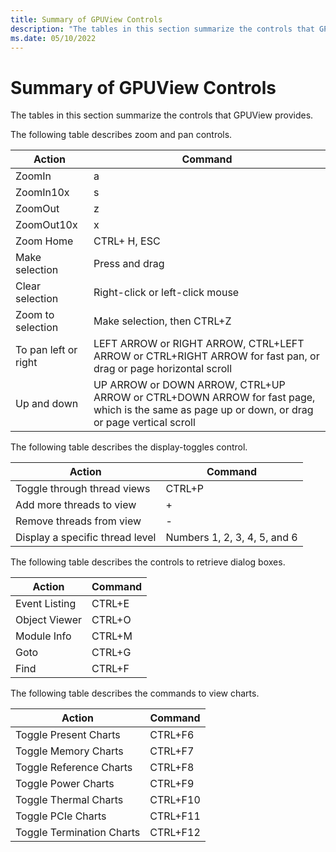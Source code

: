 ```yaml
---
title: Summary of GPUView Controls
description: "The tables in this section summarize the controls that GPUView provides."
ms.date: 05/10/2022
---
```


# Summary of GPUView Controls  

The tables in this section summarize the controls that GPUView provides. 

The following table describes zoom and pan controls. 

|         Action         |                                                                      Command                                                                      |
|------------------------|---------------------------------------------------------------------------------------------------------------------------------------------------|
| ZoomIn                 | a                                                                                                                                                 |
| ZoomIn10x              | s                                                                                                                                                 |
| ZoomOut                | z                                                                                                                                                 |
| ZoomOut10x             | x                                                                                                                                                 |
| Zoom Home              | CTRL+ H, ESC                                                                                                                                      |
| Make   selection       | Press and drag                                                                                                                                    |
| Clear   selection      | Right-click or left-click mouse                                                                                                                   |
| Zoom to   selection    | Make selection, then CTRL+Z                                                                                                                       |
| To pan   left or right | LEFT ARROW or RIGHT ARROW,   CTRL+LEFT ARROW or CTRL+RIGHT ARROW for fast pan, or drag or page horizontal   scroll                                |
| Up and   down          | UP ARROW or DOWN ARROW, CTRL+UP   ARROW or CTRL+DOWN ARROW for fast page, which is the same as page up or down,   or drag or page vertical scroll |

The following table describes the display-toggles control. 

| Action                          | Command                      |
|---------------------------------|------------------------------|
| Toggle through thread views     | CTRL+P                       |
| Add more threads to view        | +                            |
| Remove threads from view        | -                            |
| Display a specific thread level | Numbers 1, 2, 3, 4, 5, and 6 |

The following table describes the controls to retrieve dialog boxes.

| Action        | Command |
|---------------|---------|
| Event Listing | CTRL+E  |
| Object Viewer | CTRL+O  |
| Module Info   | CTRL+M  |
| Goto          | CTRL+G  |
| Find          | CTRL+F  |

The following table describes the commands to view charts.

| Action                    | Command  |
|---------------------------|----------|
| Toggle Present Charts     | CTRL+F6  |
| Toggle Memory Charts      | CTRL+F7  |
| Toggle Reference Charts   | CTRL+F8  |
| Toggle Power Charts       | CTRL+F9  |
| Toggle Thermal Charts     | CTRL+F10 |
| Toggle PCIe Charts        | CTRL+F11 |
| Toggle Termination Charts | CTRL+F12 |